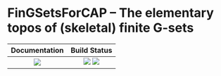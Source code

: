 <!-- BEGIN HEADER -->
# FinGSetsForCAP – The elementary topos of (skeletal) finite G-sets

| **Documentation**         | **Build Status**                                            |
|:-------------------------:|:-----------------------------------------------------------:|
| [![][docs-img]][docs-url] | [![][tests-img]][tests-url] [![][codecov-img]][codecov-url] |
<!-- END HEADER -->

<!-- BEGIN FOOTER -->
[docs-img]: https://img.shields.io/badge/PDF-dev-blue.svg
[docs-url]: /../../raw/doc/FinGSetsForCAP.pdf

[tests-img]: https://github.com/homalg-project/FinGSetsForCAP/workflows/Tests/badge.svg
[tests-url]: https://github.com/homalg-project/FinGSetsForCAP/actions?query=workflow%3ATests

[codecov-img]: https://codecov.io/gh/homalg-project/FinGSetsForCAP/branch/master/graph/badge.svg
[codecov-url]: https://codecov.io/gh/homalg-project/FinGSetsForCAP
<!-- END FOOTER -->
